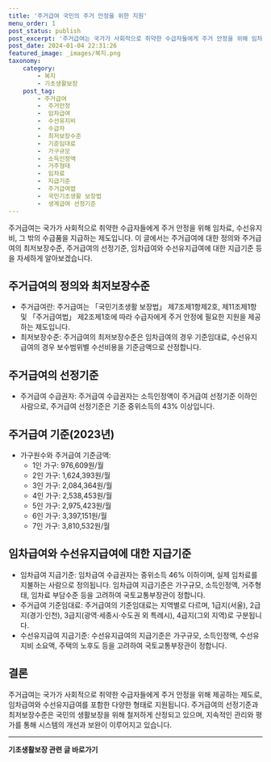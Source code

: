 ```yaml
---
title: '주거급여 국민의 주거 안정을 위한 지원'
menu_order: 1
post_status: publish
post_excerpt: '주거급여는 국가가 사회적으로 취약한 수급자들에게 주거 안정을 위해 임차료, 수선유지비, 그 밖의 수급품을 지급하는 제도입니다. 이 글에서는 주거급여에 대한 정의와 주거급여의 최저보장수준, 주거급여의 선정기준, 임차급여와 수선유지급여에 대한 지급기준 등을 자세하게 알아보겠습니다.'
post_date: 2024-01-04 22:31:26
featured_image: _images/복지.png
taxonomy:
    category:
        - 복지
        - 기초생활보장
    post_tag:
        - 주거급여
        -  주거안정
        -  임차급여
        -  수선유지비
        -  수급자
        -  최저보장수준
        -  기준임대료
        -  가구규모
        -  소득인정액
        -  거주형태
        -  임차료
        -  지급기준
        -  주거급여법
        -  국민기초생활 보장법
        -  생계급여 선정기준
---
```


주거급여는 국가가 사회적으로 취약한 수급자들에게 주거 안정을 위해 임차료, 수선유지비, 그 밖의 수급품을 지급하는 제도입니다. 이 글에서는 주거급여에 대한 정의와 주거급여의 최저보장수준, 주거급여의 선정기준, 임차급여와 수선유지급여에 대한 지급기준 등을 자세하게 알아보겠습니다.

## 주거급여의 정의와 최저보장수준
- 주거급여란: 주거급여는 「국민기초생활 보장법」 제7조제1항제2호, 제11조제1항 및 「주거급여법」 제2조제1호에 따라 수급자에게 주거 안정에 필요한 지원을 제공하는 제도입니다.
- 최저보장수준: 주거급여의 최저보장수준은 임차급여의 경우 기준임대료, 수선유지급여의 경우 보수범위별 수선비용을 기준금액으로 산정합니다.

## 주거급여의 선정기준
- 주거급여 수급권자: 주거급여 수급권자는 소득인정액이 주거급여 선정기준 이하인 사람으로, 주거급여 선정기준은 기준 중위소득의 43% 이상입니다.

## 주거급여 기준(2023년)
- 가구원수와 주거급여 기준금액:
  - 1인 가구: 976,609원/월
  - 2인 가구: 1,624,393원/월
  - 3인 가구: 2,084,364원/월
  - 4인 가구: 2,538,453원/월
  - 5인 가구: 2,975,423원/월
  - 6인 가구: 3,397,151원/월
  - 7인 가구: 3,810,532원/월

## 임차급여와 수선유지급여에 대한 지급기준
- 임차급여 지급기준: 임차급여 수급권자는 중위소득 46% 이하이며, 실제 임차료를 지불하는 사람으로 정의됩니다. 임차급여 지급기준은 가구규모, 소득인정액, 거주형태, 임차료 부담수준 등을 고려하여 국토교통부장관이 정합니다.
- 주거급여 기준임대료: 주거급여의 기준임대료는 지역별로 다르며, 1급지(서울), 2급지(경기·인천), 3급지(광역·세종시·수도권 외 특례시), 4급지(그외 지역)로 구분됩니다.
- 수선유지급여 지급기준: 수선유지급여의 지급기준은 가구규모, 소득인정액, 수선유지비 소요액, 주택의 노후도 등을 고려하여 국토교통부장관이 정합니다.

## 결론
주거급여는 국가가 사회적으로 취약한 수급자들에게 주거 안정을 위해 제공하는 제도로, 임차급여와 수선유지급여를 포함한 다양한 형태로 지원됩니다. 주거급여의 선정기준과 최저보장수준은 국민의 생활보장을 위해 철저하게 산정되고 있으며, 지속적인 관리와 평가를 통해 시스템의 개선과 보완이 이루어지고 있습니다.


<!-- wp:separator -->
<hr class="wp-block-separator has-alpha-channel-opacity"/>
<!-- /wp:separator -->

<!-- wp:group {"backgroundColor":"base","layout":{"type":"constrained"}} -->
<div class="wp-block-group has-base-background-color has-background"><!-- wp:paragraph {"align":"center","fontSize":"medium"} -->
<p class="has-text-align-center has-large-font-size"><strong>기초생활보장 관련 글 바로가기</strong></p>
<!-- /wp:paragraph -->


<!-- wp:latest-posts
{"categories":[{"id":15506,"count":19,"description":"","link":"https://uknowlaw.com/category/%ea%b8%b0%ec%b4%88%ec%83%9d%ed%99%9c%eb%b3%b4%ec%9e%a5/","name":"기초생활보장","slug":"기초생활보장","taxonomy":"category","parent":0,"meta":[],"_links":{"self":[{"href":"https://uknowlaw.com/wp-json/wp/v2/categories/15506"}],"collection":[{"href":"https://uknowlaw.com/wp-json/wp/v2/categories"}],"about":[{"href":"https://uknowlaw.com/wp-json/wp/v2/taxonomies/category"}],"wp:post_type":[{"href":"https://uknowlaw.com/wp-json/wp/v2/posts?categories=15506"}],"curies":[{"name":"wp","href":"https://api.w.org/{rel}","templated":true}]}}],"postsToShow":100,"excerptLength":28,"postLayout":"grid","columns":2,"featuredImageAlign":"left","featuredImageSizeSlug":"large","fontSize":"small"} /--></div>
<!-- /wp:group -->